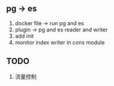 ## pg -> es
1. docker file -> run pg and es  
2. plugin -> pg and es reader and writer 
3. add init 
4. monitor index writer in cons module

## TODO
1. 流量控制
